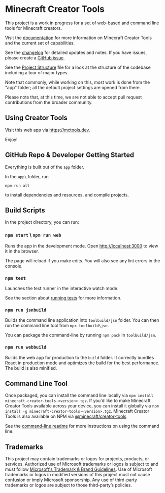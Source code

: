 # Minecraft Creator Tools

This project is a work in progress for a set of web-based and command line tools for Minecraft creators.

Visit the [documentation](https://mctools.dev/docs/) for more information on Minecraft Creator Tools and the current set of capabilities.

See the [changelog](CHANGELOG.md) for detailed updates and notes. If you have issues, please create a [GitHub issue](https://github.com/Mojang/minecraft-creator-tools/issues).

See the [Project Structure](ProjectStructure.md) file for a look at the structure of the codebase including a tour of major types.

Note that commonly, while working on this, most work is done from the "app" folder; all the default project settings are opened from there.

Please note that, at this time, we are not able to accept pull request contributions from the broader community.

## Using Creator Tools

Visit this web app via <https://mctools.dev>.

Enjoy!

## GitHub Repo & Developer Getting Started

Everything is built out of the `app` folder.

In the `app\` folder, run

```dotnetcli
npm run all
```

to install dependencies and resources, and compile projects.

## Build Scripts

In the project directory, you can run:

### `npm start` \ `npm run web`

Runs the app in the development mode.
Open [http://localhost:3000](http://localhost:3000) to view it in the browser.

The page will reload if you make edits. You will also see any lint errors in the console.

### `npm test`

Launches the test runner in the interactive watch mode.

See the section about [running tests](https://facebook.github.io/create-react-app/docs/running-tests) for more information.

### `npm run jsnbuild`

Builds the command line application into `toolbuild/jsn` folder. You can then run the command line tool from `npx toolbuild\jsn`.

You can package the command-line by running `npm pack` in `toolbuild/jsn`.

### `npm run webbuild`

Builds the web app for production to the `build` folder. It correctly bundles React in production mode and optimizes the build for the best performance. The build is also minified.

## Command Line Tool

Once packaged, you can install the command line locally via `npm install minecraft-creator-tools-<version>.tgz`. If you'd like to make Minecraft Creator Tools available across your device, you can install it globally via `npm install -g minecraft-creator-tools-<version>.tgz`. Minecraft Creator Tools is also available on NPM via [@minecraft/creator-tools](https://aka.ms/mctnpm).

See the [command-line readme](./app/jsnode/README.md) for more instructions on using the command line.

## Trademarks

This project may contain trademarks or logos for projects, products, or services. Authorized use of Microsoft trademarks or logos is subject to and must follow [Microsoft's Trademark & Brand Guidelines](https://www.microsoft.com/legal/intellectualproperty/trademarks/usage/general). Use of Microsoft trademarks or logos in modified versions of this project must not cause confusion or imply Microsoft sponsorship. Any use of third-party trademarks or logos are subject to those third-party’s policies.
